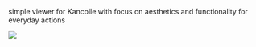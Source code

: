 simple viewer for Kancolle with focus on aesthetics and functionality for everyday actions

![](http://i.imgur.com/2vJwcCS.png)